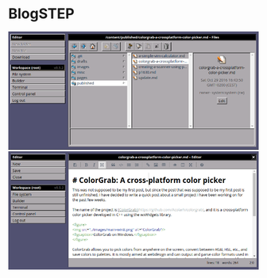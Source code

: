 # BlogSTEP

<img src="../../images/blogstep/files.png" alt="File manager"/>

<img src="../../images/blogstep/editor.png" alt="Markdown editor"/>